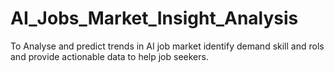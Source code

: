 # AI_Jobs_Market_Insight_Analysis
To Analyse and predict trends in AI job market identify demand skill and rols and provide actionable data to help job seekers.
